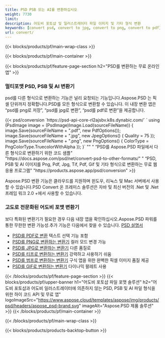 ```yaml
---
title: PSD PSB 또는 AI를 변환하십시오
weight: 7730
limit: 
description: 어도비 포토샵 및 일러스트레이터 파일 이미지 및 기타 형식 변환
keywords: [convert psd, convert to jpg, convert to png, convert to pdf]
url: convert/
---
```


{{< blocks/products/pf/main-wrap-class >}}

{{< blocks/products/pf/main-container >}}

{{< blocks/products/pf/feature-page-section h2="PSD를 변환하는 무료 온라인 앱" >}}
<h3 class="headingpdleft">멀티포맷 PSD, PSB 및 AI 변환기</h3>
<p>psd를 다른 형식으로 변환하는 기능은 널리 요청되는 기능입니다.Aspose.PSD 는 픽셀 단위까지 정확합니다.PSD를 모든 형식으로 변환할 수 있습니다. 이 내장 변환 앱은 “psd를 png로 저장”, “psd를 jpg로 변환”, “psd를 pdf로 변환”을 제공합니다.</p>
{{< psd/conversion `https://psd-api-core-rl2ajsbv.k8s.dynabic.com/` 
`    using (PsdImage image = (PsdImage)Image.Load(sourceFileName))
    {
        image.Save(sourceFileName + ".pdf", new PdfOptions());
        image.Save(sourceFileName + ".jpg",  new JpegOptions() { Quality = 75 });
        image.Save(sourceFileName + ".png",  new PngOptions() {  ColorType = PngColorType.TruecolorWithAlpha });
    }` 
"" "
“PSD를 Aspose.PSD 파일에서 다른 형식으로 변환하기 위한 코드 샘플"  "https://docs.aspose.com/psd/net/convert-psd-to-other-formats/" "
“PSD, PSB 및 AI 이미지를 Png, Pdf, Jpg, Tif, Pdf, Gif 및 기타 형식으로 변환하는 무료 웹 응용 프로그램" "https://products.aspose.app/psd/conversion" >}}
<br />
<p>Aspose.PSD 변환 기능은 클라우드를 지원하며 윈도우, 리눅스 및 Mac 서버에서 사용할 수 있습니다.PSD Convert 온 프레미스 솔루션은 자바 및 최신 버전의 .Net 및 .Net 프레임 워크 2.0 +에서 사용할 수 있습니다.</p>

<h3 class="headingpdleft">고도로 전문화된 어도비 포맷 변환기</h3>
<p>보다 특화된 변환기가 필요한 경우 다음 내장 앱을 확인하십시오.Aspose.PSD 파워를 통한 무한한 변환 가능성.추가 기능은 다음에서 찾을 수 있습니다. <a href="https://docs.aspose.com/psd/">PSD 설명서</a></p>
<ul>
<li><a href="to-pdf">PSD를 PDF로 변환</a> 텍스트 선택 기능 포함</li>
<li><a href="to-png">PSD를 PNG로 변환하는 변환기</a> 컬러 모드 변경 가능</li>
<li><a href="to-jpg">PSD를 JPG로 변환하는 변환기</a> 다른 품질로</li>
<li><a href="to-tiff">PSD를 티프로 변환하는 변환기</a> 강력하고 사용하기 쉬움</li>
<li><a href="to-bmp">PSD를 범프로 변환하는 변환기</a> 구식 앱을 위한 완벽한 픽셀 이미지 품질 제공</li>
<li><a href="to-gif">PSD를 GIF로 변환하는 변환기</a> 다이나믹 팔레트 사용</li>
</ul>

{{< /blocks/products/pf/feature-page-section >}}
{{< blocks/products/pf/upper-banner h1="어도비 포토샵 파일 포맷 솔루션" h2="어도비 포토샵과 어도비 일러스트레이터에 의존하지 않는 PSD, PSB 및 AI 파일 형식을 위한 하이 코드 API 및 무료 앱" logoImageSrc="https://www.aspose.cloud/templates/aspose/img/products/psd/headers/aspose_psd-brand.svg" imageAlt="Aspose.PSD 제품 솔루션" >}}
{{< /blocks/products/pf/main-container >}}


{{< /blocks/products/pf/main-wrap-class >}}

{{< blocks/products/products-backtop-button >}}
